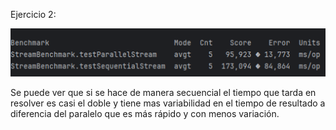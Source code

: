 Ejercicio 2:

![Foto](Ejercicio2/Ejercicio2.png)

Se puede ver que si se hace de manera secuencial el tiempo que tarda en resolver es casi el doble y tiene mas variabilidad en el tiempo de resultado a diferencia del paralelo que es más rápido y con menos variación. 